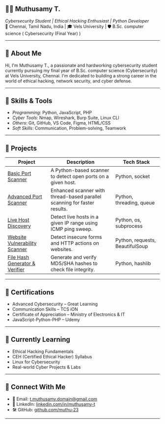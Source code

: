 👨‍💻 Muthusamy T.
---

*Cybersecurity Student | Ethical Hacking Enthusiast | Python Developer*  
📍 Chennai, Tamil Nadu, India | 🎓 Vels University | 🛡 B.Sc. computer science ( Cybersecurity (Final Year) )

---

## 💬 About Me

Hi, I'm Muthusamy T., a passionate and hardworking cybersecurity student currently pursuing my final year of B.Sc. computer science (Cybersecurity) at Vels University, Chennai. I'm dedicated to building a strong career in the world of ethical hacking, network security, and cyber defense.

---

## 🧠 Skills & Tools

- *Programming*: Python, JavaScript, PHP  
- *Cyber Tools*: Nmap, Wireshark, Burp Suite, Linux CLI  
- *Others*: Git, GitHub, VS Code, Figma, HTML/CSS  
- *Soft Skills*: Communication, Problem-solving, Teamwork

---

## 📁 Projects

| Project                     | Description                                                               | Tech Stack                     |
|----------------------------|---------------------------------------------------------------------------|--------------------------------|
| [Basic Port Scanner](https://github.com/muthu-23/port-scanner) | A Python-based scanner to detect open ports on a given host.       | Python, socket                 |
| [Advanced Port Scanner](https://github.com/muthu-23/port-scanner) | Enhanced scanner with thread-based parallel scanning for faster results. | Python, threading, queue       |
| [Live Host Discovery](https://github.com/muthu-23/live_host_discovery) | Detect live hosts in a given IP range using ICMP ping sweep.       | Python, os, subprocess         |
| [Website Vulnerability Scanner](https://github.com/muthu-23/website_vulnerability_scanner) | Detect insecure forms and HTTP actions on websites.                | Python, requests, BeautifulSoup|
| [File Hash Generator & Verifier](https://github.com/muthu-23/file_hash_generator_and_verifier) | Generate and verify MD5/SHA hashes to check file integrity.        | Python, hashlib                |

---

## 📜 Certifications

- Advanced Cybersecurity – Great Learning  
- Communication Skills – TCS iON  
- Certificate of Appreciation – Ministry of Electronics & IT  
- JavaScript-Python-PHP – Udemy  

---

## 🚀 Currently Learning

- Ethical Hacking Fundamentals  
- CEH (Certified Ethical Hacker) Syllabus  
- Linux for Cybersecurity  
- Real-world Cyber Projects & Labs

---

## 🤝 Connect With Me

- 📧 Email: [t.muthusamy.domain@gmail.com](mailto:t.muthusamy.domain@gmail.com)  
- 💼 LinkedIn: [linkedin.com/in/muthusamy-t](https://www.linkedin.com/in/muthusamy-t)  
- 🛠 GitHub: [github.com/muthu-23](https://github.com/muthu-23)

---
